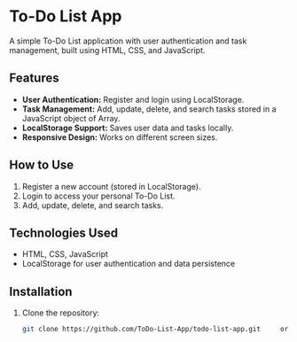 # To-Do List App  

A simple To-Do List application with user authentication and task management, built using HTML, CSS, and JavaScript.  

## Features  
- **User Authentication:** Register and login using LocalStorage.  
- **Task Management:** Add, update, delete, and search tasks stored in a JavaScript object of Array.  
- **LocalStorage Support:** Saves user data and tasks locally.  
- **Responsive Design:** Works on different screen sizes.  

## How to Use  
1. Register a new account (stored in LocalStorage).  
2. Login to access your personal To-Do List.  
3. Add, update, delete, and search tasks.  

## Technologies Used  
- HTML, CSS, JavaScript  
- LocalStorage for user authentication and data persistence  

## Installation  
1. Clone the repository:  
   ```bash
   git clone https://github.com/ToDo-List-App/todo-list-app.git     or     download
